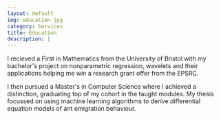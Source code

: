 ```yaml
---
layout: default
img: education.jpg
category: Services
title: Education
description: |
---
```

I recieved a First in Mathematics from the University of Bristol with my bachelor's project on nonparametric 
regression, wavelets and their applications helping me win a research grant offer from the EPSRC.

I then pursued a Master's in Computer Science where I achieved a distinction, graduating top of my cohort in 
the taught modules. My thesis focussed on using machine learning algorithms to derive differential equation 
models of ant emigration behaviour.
